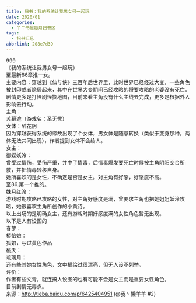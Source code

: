 ```yaml
---
title: 扫书：我的系统让我男女号一起玩
date: 2020/01
categories:
  - 丫丫书屋每月扫书区
tags:
  - 扫书汇总
abbrlink: 208e7d39
---
```



999  
《我的系统让我男女号一起玩》  
至最新86章推一女。  
主要内容：穿越到《仙与侠》三百年后世界里，此时世界已经经过大变，一些角色被封印或者隐居起来，其中在世界大变期间已经攻略的将要攻略的老婆没有死亡。  
剧情更多是打怪刷怪换地图，目前来看主角没有什么主线去完成，更多是根据外人影响去行动。  
主角：  
苏幕遮（游戏名：圣无忧）  
女体：醉花阴  
因为穿越获得系统的缘故出现了个女体，男女体是随意转换（类似于变身那种，两体无法共同出现），作者提到女体不会给人。  
女主：  
御蝶妖泠：  
曾受过情伤，受伤严重，并中了情毒，后情毒爆发要死亡时候被主角阴阳交合所救，并把情毒转移自身。  
她所喜欢的是女性，不确定是否是女主。对主角有好感，好感度不高。  
至86.第一个推的。  
姝月红泠：  
游戏时期攻略已攻略的女性，对主角好感度是满，曾要求主角也把她姐姐妖泠攻略，她很喜欢主角所创作的小黄诗。  
以上出场的是明确女主，还有游戏时期好感度满的女性角色暂无出现。  
以下是人有设图的  
春萝：  
椿怡娘：  
狐娘，写过黄色作品  
桃夭：  
琉璃月：  
还有些其她女性角色，文中描绘过很漂亮，但无人设不列举。  
评价：  
作者有些文青，就连搞人设图的也有可能不会是女主而是重要女性角色。  
目前剧情无毒点。  
来源：http://tieba.baidu.com/p/6425404951  (@我丶懒羊羊 #2)  
